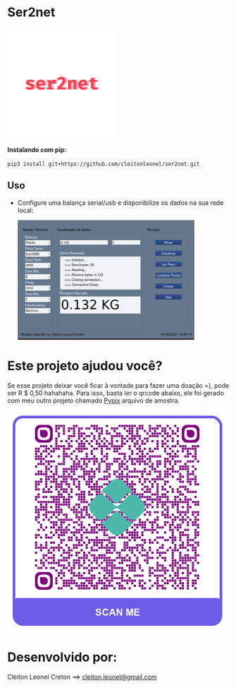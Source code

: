 # Ser2net

<img src="https://github.com/cleitonleonel/Ser2net/blob/master/img/ser2net-logo.png?raw=true" alt="Your image title" width="250"/>

**Instalando com pip:**

``
pip3 install git+https://github.com/cleitonleonel/ser2net.git
``

## Uso
- Configure uma balança serial/usb e disponibilize os dados na sua rede local:

  <img src="https://github.com/cleitonleonel/Ser2net/blob/master/img/ser2net.png?raw=true" width="400">
  

# Este projeto ajudou você?

Se esse projeto deixar você ficar à vontade para fazer uma doação =), pode ser R $ 0,50 hahahaha. Para isso, basta ler o qrcode abaixo, ele foi gerado com meu outro projeto chamado [Pypix](https://github.com/cleitonleonel/pypix.git) arquivo de amostra.

![QRCode Doação](https://github.com/cleitonleonel/pypix/blob/master/qrcode.png?raw=true)


# Desenvolvido por:

Cleiton Leonel Creton ==> cleiton.leonel@gmail.com